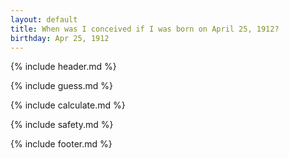 ```yaml
---
layout: default
title: When was I conceived if I was born on April 25, 1912?
birthday: Apr 25, 1912
---
```


{% include header.md %}

{% include guess.md %}

{% include calculate.md %}

{% include safety.md %}

{% include footer.md %}



